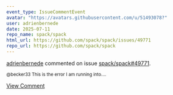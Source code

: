```yaml
---
event_type: IssueCommentEvent
avatar: "https://avatars.githubusercontent.com/u/51493078?"
user: adrienbernede
date: 2025-07-11
repo_name: spack/spack
html_url: https://github.com/spack/spack/issues/49771
repo_url: https://github.com/spack/spack
---
```


<a href='https://github.com/adrienbernede' target='_blank'>adrienbernede</a> commented on issue <a href='https://github.com/spack/spack/issues/49771' target='_blank'>spack/spack#49771</a>.

<small>@becker33 This is the error I am running into....</small>

<a href='https://github.com/spack/spack/issues/49771' target='_blank'>View Comment</a>